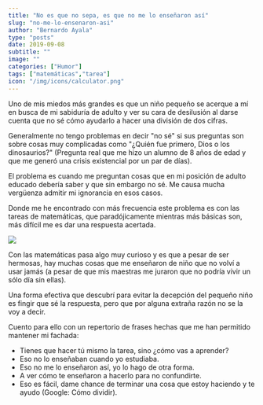```yaml
---
title: "No es que no sepa, es que no me lo enseñaron así"
slug: "no-me-lo-ensenaron-asi"
author: "Bernardo Ayala"
type: "posts"
date: 2019-09-08
subtitle: ""
image: ""
categories: ["Humor"]
tags: ["matemáticas","tarea"]
icon: "/img/icons/calculator.png"
---
```

Uno de mis miedos más grandes es que un niño pequeño se acerque a mí en busca de mi sabiduría de adulto y ver su cara de desilusión al darse cuenta que no sé cómo ayudarlo a hacer una división de dos cifras. <!--more-->

Generalmente no tengo problemas en decir "no sé" si sus preguntas son sobre cosas muy complicadas como "¿Quién fue primero, Dios o los dinosaurios?" (Pregunta real que me hizo un alumno de 8 años de edad y que me generó una crisis existencial por un par de días).

El problema es cuando me preguntan cosas que en mi posición de adulto educado debería saber y que sin embargo no sé. Me causa mucha vergüenza admitir mi ignorancia en esos casos.

Donde me he encontrado con más frecuencia este problema es con las tareas de matemáticas, que paradójicamente mientras más básicas son, más difícil me es dar una respuesta acertada.

![](/img/calculating.webp)

Con las matemáticas pasa algo muy curioso y es que a pesar de ser hermosas, hay muchas cosas que me enseñaron de niño que no volví a usar jamás (a pesar de que mis maestras me juraron que no podría vivir un sólo día sin ellas).

Una forma efectiva que descubrí para evitar la decepción del pequeño niño es fingir que sé la respuesta, pero que por alguna extraña razón no se la voy a decir. 

Cuento para ello con un repertorio de frases hechas que me han permitido mantener mi fachada:

- Tienes que hacer tú mismo la tarea, sino ¿cómo vas a aprender?
- Eso no lo enseñaban cuando yo estudiaba.
- Eso no me lo enseñaron así, yo lo hago de otra forma.
- A ver cómo te enseñaron a hacerlo para no confundirte.
- Eso es fácil, dame chance de terminar una cosa que estoy haciendo y te ayudo (Google: Cómo dividir).